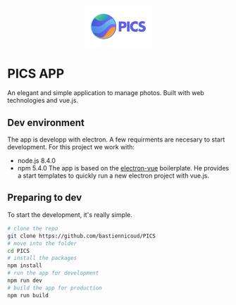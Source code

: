 <div align="center">
  <img src ="logos/logo.svg" width="30%"/>
</div>


# PICS APP
An elegant and simple application to manage photos. Built with web technologies and vue.js.

## Dev environment
The app is developp with electron. A few requirments are necesary to start development.
For this project we work with:
- node.js 8.4.0
- npm 5.4.0
The app is based on the [electron-vue](https://github.com/SimulatedGREG/electron-vue) boilerplate. He provides a start templates to quickly run a new electron project with vue.js.

## Preparing to dev
To start the development, it's really simple.
```bash
# clone the repo
git clone https://github.com/bastiennicoud/PICS
# move into the folder
cd PICS
# install the packages
npm install
# run the app for development
npm run dev
# build the app for production
npm run build
```